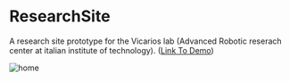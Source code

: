 # ResearchSite
 
A research site prototype for the Vicarios lab (Advanced Robotic reserach center at italian institute of technology). ([Link To Demo](https://kooroshoo.github.io/ResearchSite/))

![home](https://user-images.githubusercontent.com/26629624/167255639-fbb4aab8-1e14-4763-9c12-157621371155.jpg)

